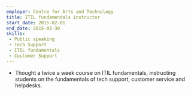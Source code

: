 ```yaml
---
employer: Centre for Arts and Technology
title: ITIL fundamentals instructor
start_date: 2015-02-01
end_date: 2015-03-30
skills:
 - Public speaking
 - Tech Support
 - ITIL fundamentals
 - Customer Support
---
```


- Thought a twice a week course on ITIL fundamentals, instructing students on the fundamentals of tech support, customer service and helpdesks.
